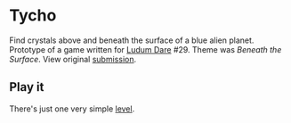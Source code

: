 Tycho
=====

Find crystals above and beneath the surface of a blue alien planet.
Prototype of a game written for [Ludum Dare](http://ludumdare.com) #29.
Theme was _Beneath the Surface_.
View original [submission](http://ludumdare.com/compo/ludum-dare-29/?action=preview&uid=19466).

Play it
-------

There's just one very simple [level](http://hhsw.de/sites/proto/ld29/).
